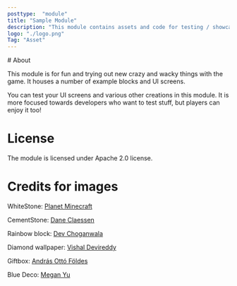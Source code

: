 ```yaml
---
posttype:  "module"  
title: "Sample Module"
description: "This module contains assets and code for testing / showcasing Terasology engine + module features"
logo: "./logo.png"
Tag: "Asset"
---
```

﻿# About



This module is for fun and trying out new crazy and wacky things with the game. It houses a number of example blocks and UI screens.

 
You can test your UI screens and various other creations in this module. It is more focused towards developers who want to test stuff, but players can enjoy it too!

# License

The module is licensed under Apache 2.0 license.

# Credits for images



WhiteStone: [Planet Minecraft](http://www.planetminecraft.com/texture_pack/new-start---by-loufisch)

CementStone: [Dane Claessen](https://github.com/Dane99)


Rainbow block: [Dev Choganwala](https://github.com/DevChoganwala)

Diamond wallpaper: [Vishal Devireddy](https://github.com/TwoTau)


Giftbox: [András Ottó Földes](https://github.com/andriii25)


Blue Deco: [Megan Yu](https://github.com/meganyyu)